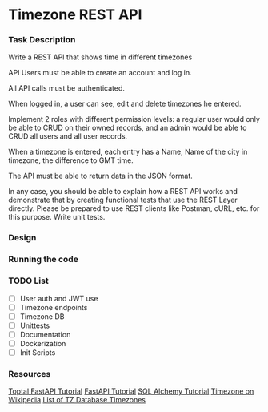 # Timezone REST API

### Task Description

Write a REST API that shows time in different timezones

API Users must be able to create an account and log in.

All API calls must be authenticated.

When logged in, a user can see, edit and delete timezones he entered.

Implement 2 roles with different permission levels: a regular user would only be able to CRUD on their owned records, and an admin would be able to CRUD all users and all user records.

When a timezone is entered, each entry has a Name, Name of the city in timezone, the difference to GMT time.

The API must be able to return data in the JSON format.

In any case, you should be able to explain how a REST API works and demonstrate that by creating functional tests that use the REST Layer directly. Please be prepared to use REST clients like Postman, cURL, etc. for this purpose.
Write unit tests.

### Design


### Running the code



### TODO List

- [ ] User auth and JWT use
- [ ] Timezone endpoints
- [ ] Timezone DB
- [ ] Unittests
- [ ] Documentation
- [ ] Dockerization
- [ ] Init Scripts

### Resources

[Toptal FastAPI Tutorial](https://www.toptal.com/python/build-high-performing-apps-with-the-python-fastapi-framework)
[FastAPI Tutorial](https://fastapi.tiangolo.com/tutorial/)
[SQL Alchemy Tutorial](https://docs.sqlalchemy.org/en/14/tutorial/)
[Timezone on Wikipedia](https://en.wikipedia.org/wiki/Time_zone)
[List of TZ Database Timezones](https://en.wikipedia.org/wiki/List_of_tz_database_time_zones)
